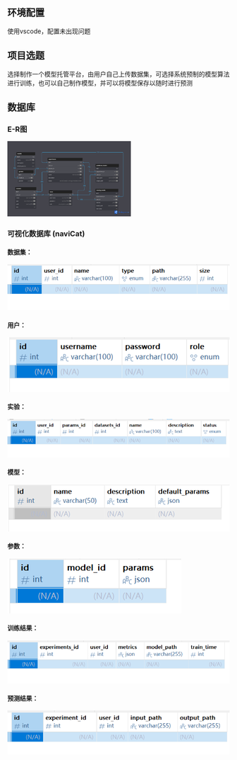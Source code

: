 ## 环境配置
使用vscode，配置未出现问题

## 项目选题
选择制作一个模型托管平台，由用户自己上传数据集，可选择系统预制的模型算法进行训练，也可以自己制作模型，并可以将模型保存以随时进行预测

## 数据库
### E-R图
<img src="../assets/image/er.png" height = "170" width = "280">

### 可视化数据库 (naviCat)

#### 数据集：
![dataset](../assets/image/dataset.png)

#### 用户：
![user](../assets/image/user.png)

#### 实验：
![experiments](../assets/image/experiments.png)

#### 模型：
![models](../assets/image/models.png)

#### 参数：
![params](../assets/image/params.png)

#### 训练结果：
![trainning_res](../assets/image/trainning_res.png)

#### 预测结果：
![predict](../assets/image/predict.png)

